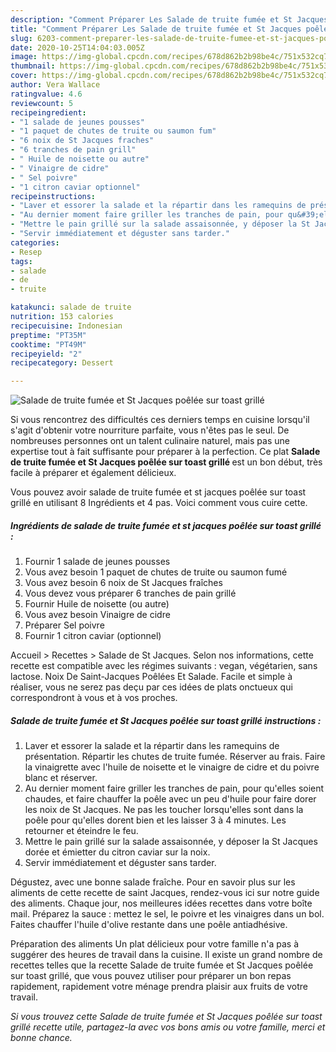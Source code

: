 ```yaml
---
description: "Comment Préparer Les Salade de truite fumée et St Jacques poêlée sur toast grillé"
title: "Comment Préparer Les Salade de truite fumée et St Jacques poêlée sur toast grillé"
slug: 6203-comment-preparer-les-salade-de-truite-fumee-et-st-jacques-poelee-sur-toast-grille
date: 2020-10-25T14:04:03.005Z
image: https://img-global.cpcdn.com/recipes/678d862b2b98be4c/751x532cq70/salade-de-truite-fumee-et-st-jacques-poelee-sur-toast-grille-photo-principale-de-la-recette.jpg
thumbnail: https://img-global.cpcdn.com/recipes/678d862b2b98be4c/751x532cq70/salade-de-truite-fumee-et-st-jacques-poelee-sur-toast-grille-photo-principale-de-la-recette.jpg
cover: https://img-global.cpcdn.com/recipes/678d862b2b98be4c/751x532cq70/salade-de-truite-fumee-et-st-jacques-poelee-sur-toast-grille-photo-principale-de-la-recette.jpg
author: Vera Wallace
ratingvalue: 4.6
reviewcount: 5
recipeingredient:
- "1 salade de jeunes pousses"
- "1 paquet de chutes de truite ou saumon fum"
- "6 noix de St Jacques fraches"
- "6 tranches de pain grill"
- " Huile de noisette ou autre"
- " Vinaigre de cidre"
- " Sel poivre"
- "1 citron caviar optionnel"
recipeinstructions:
- "Laver et essorer la salade et la répartir dans les ramequins de présentation. Répartir les chutes de truite fumée. Réserver au frais. Faire la vinaigrette avec l&#39;huile de noisette et le vinaigre de cidre et du poivre blanc et réserver."
- "Au dernier moment faire griller les tranches de pain, pour qu&#39;elles soient chaudes, et faire chauffer la poêle avec un peu d&#39;huile pour faire dorer les noix de St Jacques. Ne pas les toucher lorsqu&#39;elles sont dans la poêle pour qu&#39;elles dorent bien et les laisser 3 à 4 minutes. Les retourner et éteindre le feu."
- "Mettre le pain grillé sur la salade assaisonnée, y déposer la St Jacques dorée et émietter du citron caviar sur la noix."
- "Servir immédiatement et déguster sans tarder."
categories:
- Resep
tags:
- salade
- de
- truite

katakunci: salade de truite 
nutrition: 153 calories
recipecuisine: Indonesian
preptime: "PT35M"
cooktime: "PT49M"
recipeyield: "2"
recipecategory: Dessert

---
```



![Salade de truite fumée et St Jacques poêlée sur toast grillé](https://img-global.cpcdn.com/recipes/678d862b2b98be4c/751x532cq70/salade-de-truite-fumee-et-st-jacques-poelee-sur-toast-grille-photo-principale-de-la-recette.jpg)

Si vous rencontrez des difficultés ces derniers temps en cuisine lorsqu'il s'agit d'obtenir votre nourriture parfaite, vous n'êtes pas le seul. De nombreuses personnes ont un talent culinaire naturel, mais pas une expertise tout à fait suffisante pour préparer à la perfection. Ce plat <strong> Salade de truite fumée et St Jacques poêlée sur toast grillé </strong> est un bon début, très facile à préparer et également délicieux.

<!--inarticleads1-->

Vous pouvez avoir salade de truite fumée et st jacques poêlée sur toast grillé en utilisant 8 Ingrédients et 4 pas. Voici comment vous cuire cette.

##### Ingrédients de salade de truite fumée et st jacques poêlée sur toast grillé :

1. Fournir 1 salade de jeunes pousses
1. Vous avez besoin 1 paquet de chutes de truite ou saumon fumé
1. Vous avez besoin 6 noix de St Jacques fraîches
1. Vous devez vous préparer 6 tranches de pain grillé
1. Fournir  Huile de noisette (ou autre)
1. Vous avez besoin  Vinaigre de cidre
1. Préparer  Sel poivre
1. Fournir 1 citron caviar (optionnel)


Accueil &gt; Recettes &gt; Salade de St Jacques. Selon nos informations, cette recette est compatible avec les régimes suivants : vegan, végétarien, sans lactose. Noix De Saint-Jacques Poêlées Et Salade. Facile et simple à réaliser, vous ne serez pas deçu par ces idées de plats onctueux qui correspondront à vous et à vos proches. 

<!--inarticleads2-->

##### Salade de truite fumée et St Jacques poêlée sur toast grillé instructions :

1. Laver et essorer la salade et la répartir dans les ramequins de présentation. Répartir les chutes de truite fumée. Réserver au frais. Faire la vinaigrette avec l&#39;huile de noisette et le vinaigre de cidre et du poivre blanc et réserver.
1. Au dernier moment faire griller les tranches de pain, pour qu&#39;elles soient chaudes, et faire chauffer la poêle avec un peu d&#39;huile pour faire dorer les noix de St Jacques. Ne pas les toucher lorsqu&#39;elles sont dans la poêle pour qu&#39;elles dorent bien et les laisser 3 à 4 minutes. Les retourner et éteindre le feu.
1. Mettre le pain grillé sur la salade assaisonnée, y déposer la St Jacques dorée et émietter du citron caviar sur la noix.
1. Servir immédiatement et déguster sans tarder.


Dégustez, avec une bonne salade fraîche. Pour en savoir plus sur les aliments de cette recette de saint Jacques, rendez-vous ici sur notre guide des aliments. Chaque jour, nos meilleures idées recettes dans votre boîte mail. Préparez la sauce : mettez le sel, le poivre et les vinaigres dans un bol. Faites chauffer l&#39;huile d&#39;olive restante dans une poêle antiadhésive. 

<!--inarticleads1-->

<p>
Préparation des aliments Un plat délicieux pour votre famille n'a pas à suggérer des heures de travail dans la cuisine. Il existe un grand nombre de recettes telles que la recette Salade de truite fumée et St Jacques poêlée sur toast grillé, que vous pouvez utiliser pour préparer un bon repas rapidement, rapidement votre ménage prendra plaisir aux fruits de votre travail.
</p>

<p>
<i>Si vous trouvez cette Salade de truite fumée et St Jacques poêlée sur toast grillé recette utile, partagez-la avec vos bons amis ou votre famille, merci et bonne chance.</i>
</p>
